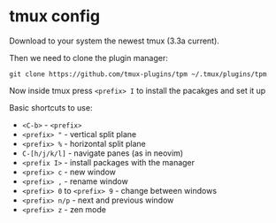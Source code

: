 # tmux config

Download to your system the newest tmux (3.3a current).

Then we need to clone the plugin manager:

`git clone https://github.com/tmux-plugins/tpm ~/.tmux/plugins/tpm`

Now inside tmux press `<prefix> I` to install the pacakges and set it up

Basic shortcuts to use:
- `<C-b>` - `<prefix>`
- `<prefix> "` - vertical split plane
- `<prefix> %` - horizontal split plane
- `C-[h/j/k/l]` - navigate panes (as in neovim)
- `<prefix I>` - install packages with the manager
- `<prefix> c` - new window
- `<prefix> ,` - rename window
- `<prefix> 0` to `<prefix> 9` - change between windows 
- `<prefix> n/p` - next and previous window
- `<prefix> z` - zen mode
